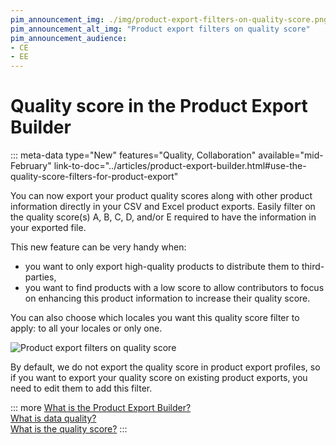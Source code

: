 ```yaml
---
pim_announcement_img: ./img/product-export-filters-on-quality-score.png
pim_announcement_alt_img: "Product export filters on quality score"
pim_announcement_audience:
- CE
- EE
---
```


# Quality score in the Product Export Builder
::: meta-data type="New" features="Quality, Collaboration" available="mid-February" link-to-doc="../articles/product-export-builder.html#use-the-quality-score-filters-for-product-export"

You can now export your product quality scores along with other product information directly in your CSV and Excel product exports. Easily filter on the quality score(s) A, B, C, D, and/or E required to have the information in your exported file.

This new feature can be very handy when:
- you want to only export high-quality products to distribute them to third-parties, 
- you want to find products with a low score to allow contributors to focus on enhancing this product information to increase their quality score.

You can also choose which locales you want this quality score filter to apply: to all your locales or only one.

![Product export filters on quality score](../img/product-export-filters-on-quality-score.png)

By default, we do not export the quality score in product export profiles, so if you want to export your quality score on existing product exports, you need to edit them to add this filter.

::: more
[What is the Product Export Builder?](../articles/product-export-builder.html)  
[What is data quality?](../articles/understand-data-quality.html)  
[What is the quality score?](../articles/understand-data-quality.html#how-is-the-quality-score-calculated)
:::
